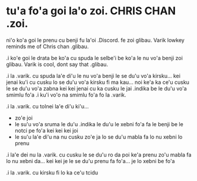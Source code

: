 # tu'a fo'a goi la'o zoi. CHRIS CHAN .zoi.
ni'o ko'a goi le prenu cu benji fu la'oi .Discord. fe zoi glibau. Varik lowkey reminds me of Chris chan .glibau.

.i ko'e goi le drata be ko'a cu spuda le selbe'i be ko'a le nu vo'a benji zoi glibau. Varik is cool, dont say that .glibau.

.i la .varik. cu spuda la'e di'u le nu vo'a benji le se du'u vo'a kirsku... kei jenai ku'i cu cusku lo se du'u vo'a kirsku fi ma kau... noi ke'a ka ce'u cusku le se du'u vo'a zabna kei kei jenai cu ka cusku le jai .indika be le du'u vo'a smimlu fo'a  .i ku'i vo'o na smimlu fo'a fo la .varik.

.i la .varik. cu tolnei la'e di'u ki'u...

* zo'e joi
* le su'u vo'a sruma le du'u .indika le du'u le xebni fo'a fa le benji be le notci pe fo'a kei kei kei joi
* le su'u la'e di'u na nu cusku zo'e ja lo se du'u mabla fa lo nu xebni lo prenu

.i la'e dei nu la .varik. cu cusku le se du'u ro da poi ke'a prenu zo'u mabla fa lo nu xebni da... kei kei je le se du'u prenu fa fo'a... je lo xebni be fo'a

.i la .varik. cu kirsku fi lo ka ce'u tcidu
